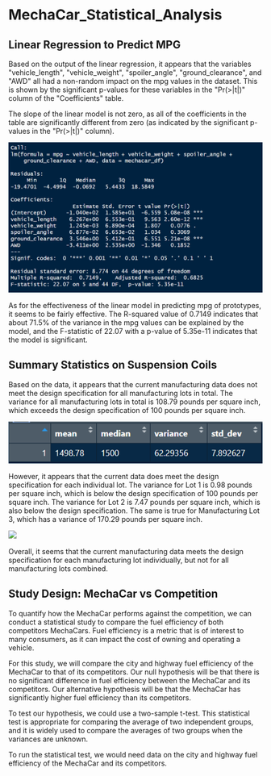 # MechaCar_Statistical_Analysis

## Linear Regression to Predict MPG
Based on the output of the linear regression, it appears that the variables "vehicle_length", "vehicle_weight", "spoiler_angle", "ground_clearance", and "AWD" all had a non-random impact on the mpg values in the dataset. This is shown by the significant p-values for these variables in the "Pr(>|t|)" column of the "Coefficients" table.

The slope of the linear model is not zero, as all of the coefficients in the table are significantly different from zero (as indicated by the significant p-values in the "Pr(>|t|)" column).

![](https://github.com/JGarza4903/MechaCar_Statistical_Analysis/blob/main/Images/linear_regression.png)

As for the effectiveness of the linear model in predicting mpg of prototypes, it seems to be fairly effective. The R-squared value of 0.7149 indicates that about 71.5% of the variance in the mpg values can be explained by the model, and the F-statistic of 22.07 with a p-value of 5.35e-11 indicates that the model is significant. 

## Summary Statistics on Suspension Coils
Based on the data, it appears that the current manufacturing data does not meet the design specification for all manufacturing lots in total. The variance for all manufacturing lots in total is 108.79 pounds per square inch, which exceeds the design specification of 100 pounds per square inch.

![](https://github.com/JGarza4903/MechaCar_Statistical_Analysis/blob/main/Images/total_summary.png)

However, it appears that the current data does meet the design specification for each individual lot. The variance for Lot 1 is 0.98 pounds per square inch, which is below the design specification of 100 pounds per square inch. The variance for Lot 2 is 7.47 pounds per square inch, which is also below the design specification. The same is true for Manufacturing Lot 3, which has a variance of 170.29 pounds per square inch.

![](https://github.com/JGarza4903/MechaCar_Statistical_Analysis/blob/main/Imageslot_summary.png)

Overall, it seems that the current manufacturing data meets the design specification for each manufacturing lot individually, but not for all manufacturing lots combined. 

## Study Design: MechaCar vs Competition
To quantify how the MechaCar performs against the competition, we can conduct a statistical study to compare the fuel efficiency of both competitors MechaCars. Fuel efficiency is a metric that is of interest to many consumers, as it can impact the cost of owning and operating a vehicle.

For this study, we will compare the city and highway fuel efficiency of the MechaCar to that of its competitors. Our null hypothesis will be that there is no significant difference in fuel efficiency between the MechaCar and its competitors. Our alternative hypothesis will be that the MechaCar has significantly higher fuel efficiency than its competitors.

To test our hypothesis, we could use a two-sample t-test. This statistical test is appropriate for comparing the average of two independent groups, and it is widely used to compare the averages of two groups when the variances are unknown.

To run the statistical test, we would need data on the city and highway fuel efficiency of the MechaCar and its competitors. 
